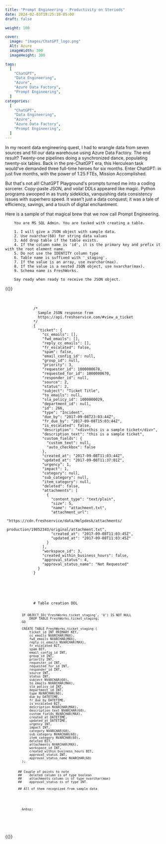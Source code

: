 ```yaml
---
title: "Prompt Engineering - Productivity on Steriods"
date: 2024-02-03T18:25:18-05:00
draft: false

weight: 100

cover:
  image: "images/ChatGPT_logo.png"
  Alt: Azure
  imageWidth: 300
  imageHeight: 300

tags:
  [
    "ChatGPT",
    "Data Engineering",
    "Azure",
    "Azure Data Factory",
    "Prompt Engineering",
  ]
categories:
  [
    "ChatGPT",
    "Data Engineering",
    "Azure",
    "Azure Data Factory",
    "Prompt Engineering",
  ]
---
```


In my recent data engineering quest, I had to wrangle data from seven sources and fill our data warehouse using Azure Data Factory. The end result? Twenty-one pipelines doing a synchronized dance, populating twenty-six tables. Back in the pre-ChatGPT era, this Herculean task would've demanded three full-time heroes for six months. Enter ChatGPT: in just five months, with the power of 1.25 FTEs, Mission Accomplished.

But that's not all! ChatGPT Playground's prompts turned me into a coding sorcerer. Copy-paste JSON, and voila! DDLs appeared like magic. Python programs swooped in as trusty sidekicks, vanquishing data consistency issues with superhero speed. It wasn't just a data conquest; it was a tale of efficiency, savings, and a touch of digital enchantment.

Here is a sample of that magical brew that we now call Prompt Engineering.

```Text
    You are MS SQL Admin. You are tasked with creating a table.

    1. I will give a JSON object with sample data.
    2. Use nvarchar(60) for string data values
    3. Add drop table if the table exists.
    4. If the column name is 'id', it is the primary key and prefix it with the root element name.
    5. Do not use the IDENTITY column type
    6. Table name is suffixed with '_staging'.
    7. If the value is an array, use nvarchar(max).
    8. If the value is a nested JSON object, use nvarchar(max).
    9. Schema name is FreshWorks.

    Say ready when ready to receive the JSON object.

```

{{<rawhtml>}}

<link rel="stylesheet" href="//cdn.jsdelivr.net/gh/highlightjs/cdn-release@10.3.2/build/styles/an-old-hope.min.css"></link>
<style>

.flex-container {
display: flex;
flex-direction: row;
}
.flex-item {  
 flex: 50%;
padding: 5px;
}

/_ Responsive layout - makes a one column layout instead of a two-column layout _/
@media (max-width: 800px) {
.flex-container {
flex-direction: column;

}
}
</style>

<div class="flex-container">
  <div class="flex-item">
    <div>
        <div class="code">
          <pre>
          <code>
            /* 
              Sample JSON response from 
              https://api.freshservice.com/#view_a_ticket 
            */
            {
              "ticket": {
                "cc_emails": [],
                "fwd_emails": [],
                "reply_cc_emails": [],
                "fr_escalated": false,
                "spam": false,
                "email_config_id": null,
                "group_id": null,
                "priority": 3,
                "requester_id": 1000000678,
                "requested_for_id": 1000000670,
                "responder_id": null,
                "source": 2,
                "status": 2,
                "subject": "Ticket Title",
                "to_emails": null,
                "sla_policy_id": 1000000029,
                "department_id": null,
                "id": 266,
                "type": "Incident",
                "due_by": "2017-09-08T23:03:44Z",
                "fr_due_by": "2017-09-08T15:03:44Z",
                "is_escalated": false,
                "description": "&lt;div&gt;this is a sample ticket&lt;/div&gt;",
                "description_text": "this is a sample ticket",
                "custom_fields": {
                  "custom_text": null,
                  "auto_checkbox": false
                },
                "created_at": "2017-09-08T11:03:44Z",
                "updated_at": "2017-09-08T11:37:01Z",
                "urgency": 1,
                "impact": 1,
                "category": null,
                "sub_category": null,
                "item_category": null,
                "deleted": false,
                "attachments": [
                  {
                    "content_type": "text/plain",
                    "size": 5,
                    "name": "attachment.txt",
                    "attachment_url": 
                      "https://cdn.freshservice/data/Helpdesk/attachments/
                          production/19852343/original/attachment.txt",
                    "created_at": "2017-09-08T11:03:45Z",
                    "updated_at": "2017-09-08T11:03:45Z"
                  }
                ],
                "workspace_id": 3,
                "created_within_business_hours": false,
                "approval_status": 4,
                "approval_status_name": "Not Requested"
              }
            }			
          </code>
          </pre>
        </div>
      </div>
    </div>
    <div class="flex-item">
      <div class="code">
        <pre class="sql">
          <code class="language-sql">
            # Table creation DDL
                        
            IF OBJECT_ID('FreshWorks.ticket_staging', 'U') IS NOT NULL
                DROP TABLE FreshWorks.ticket_staging;
            GO

            CREATE TABLE FreshWorks.ticket_staging (
                ticket_id INT PRIMARY KEY,
                cc_emails NVARCHAR(MAX),
                fwd_emails NVARCHAR(MAX),
                reply_cc_emails NVARCHAR(MAX),
                fr_escalated BIT,
                spam BIT,
                email_config_id INT,
                group_id INT,
                priority INT,
                requester_id INT,
                requested_for_id INT,
                responder_id INT,
                source INT,
                status INT,
                subject NVARCHAR(60),
                to_emails NVARCHAR(MAX),
                sla_policy_id INT,
                department_id INT,
                type NVARCHAR(60),
                due_by DATETIME,
                fr_due_by DATETIME,
                is_escalated BIT,
                description NVARCHAR(MAX),
                description_text NVARCHAR(60),
                custom_fields NVARCHAR(MAX),
                created_at DATETIME,
                updated_at DATETIME,
                urgency INT,
                impact INT,
                category NVARCHAR(60),
                sub_category NVARCHAR(60),
                item_category NVARCHAR(60),
                deleted BIT,
                attachments NVARCHAR(MAX),
                workspace_id INT,
                created_within_business_hours BIT,
                approval_status INT,
                approval_status_name NVARCHAR(60)
            );


          ## Couple of points to note
          ##    deleted column is of type boolean
          ##    attachments column is of type nvarchar(max)
          ##    approval_status is of type INT.

          ## All of them recognized from sample data





            &nbsp;

</code>
</pre>
</div>
</div>

  </div>

{{</rawhtml>}}

